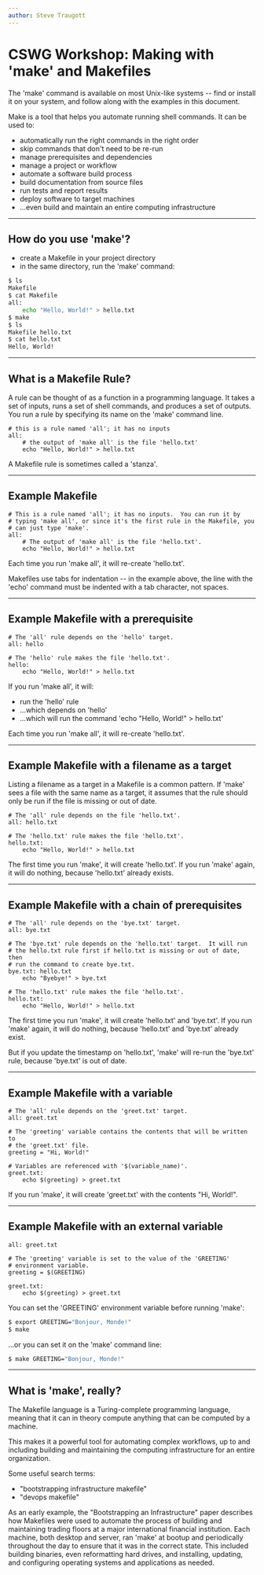 ```yaml
---
author: Steve Traugott
---
```


# CSWG Workshop: Making with 'make' and Makefiles

The 'make' command is available on most Unix-like systems -- find or
install it on your system, and follow along with the examples in this
document.

Make is a tool that helps you automate running shell commands.  It can
be used to:

- automatically run the right commands in the right order
- skip commands that don't need to be re-run
- manage prerequisites and dependencies
- manage a project or workflow
- automate a software build process
- build documentation from source files
- run tests and report results
- deploy software to target machines
- ...even build and maintain an entire computing infrastructure

---

## How do you use 'make'?

- create a Makefile in your project directory
- in the same directory, run the 'make' command:

```bash
$ ls
Makefile
$ cat Makefile
all: 
    echo "Hello, World!" > hello.txt
$ make
$ ls
Makefile hello.txt
$ cat hello.txt
Hello, World!
```

---

## What is a Makefile Rule?

A rule can be thought of as a function in a programming language.  It
takes a set of inputs, runs a set of shell commands, and produces a
set of outputs.  You run a rule by specifying its name on the 'make'
command line.

```make
# this is a rule named 'all'; it has no inputs
all: 
    # the output of 'make all' is the file 'hello.txt'
    echo "Hello, World!" > hello.txt
```

A Makefile rule is sometimes called a 'stanza'.

---

## Example Makefile

```make
# This is a rule named 'all'; it has no inputs.  You can run it by
# typing 'make all', or since it's the first rule in the Makefile, you
# can just type 'make'.
all: 
    # The output of 'make all' is the file 'hello.txt'.
    echo "Hello, World!" > hello.txt
```

Each time you run 'make all', it will re-create 'hello.txt'.

Makefiles use tabs for indentation -- in the example above, the line
with the 'echo' command must be indented with a tab character, not
spaces.

---

## Example Makefile with a prerequisite 

```make
# The 'all' rule depends on the 'hello' target.
all: hello

# The 'hello' rule makes the file 'hello.txt'.
hello: 
    echo "Hello, World!" > hello.txt
```

If you run 'make all', it will:
- run the 'hello' rule
- ...which depends on 'hello'
- ...which will run the command 'echo "Hello, World!" > hello.txt'

Each time you run 'make all', it will re-create 'hello.txt'.

---

## Example Makefile with a filename as a target

Listing a filename as a target in a Makefile is a common pattern.  If 
'make' sees a file with the same name as a target, it assumes that the
rule should only be run if the file is missing or out of date.

```make
# The 'all' rule depends on the file 'hello.txt'.
all: hello.txt

# The 'hello.txt' rule makes the file 'hello.txt'.
hello.txt:
    echo "Hello, World!" > hello.txt
```

The first time you run 'make', it will create 'hello.txt'.  If you run
'make' again, it will do nothing, because 'hello.txt' already exists.

---

## Example Makefile with a chain of prerequisites

```make
# The 'all' rule depends on the 'bye.txt' target.
all: bye.txt

# The 'bye.txt' rule depends on the 'hello.txt' target.  It will run
# the hello.txt rule first if hello.txt is missing or out of date, then
# run the command to create bye.txt.
bye.txt: hello.txt
    echo "Byebye!" > bye.txt

# The 'hello.txt' rule makes the file 'hello.txt'.
hello.txt:
    echo "Hello, World!" > hello.txt
```

The first time you run 'make', it will create 'hello.txt' and 'bye.txt'.
If you run 'make' again, it will do nothing, because 'hello.txt' and
'bye.txt' already exist.

But if you update the timestamp on 'hello.txt', 'make' will re-run the
'bye.txt' rule, because 'bye.txt' is out of date.

---

## Example Makefile with a variable

```make
# The 'all' rule depends on the 'greet.txt' target.
all: greet.txt

# The 'greeting' variable contains the contents that will be written to
# the 'greet.txt' file.
greeting = "Hi, World!"

# Variables are referenced with '$(variable_name)'.
greet.txt:
    echo $(greeting) > greet.txt
```

If you run 'make', it will create 'greet.txt' with the contents "Hi, World!".

---

## Example Makefile with an external variable

```make
all: greet.txt

# The 'greeting' variable is set to the value of the 'GREETING'
# environment variable.
greeting = $(GREETING)

greet.txt:
    echo $(greeting) > greet.txt
```

You can set the 'GREETING' environment variable before running 'make':

```bash
$ export GREETING="Bonjour, Monde!"
$ make
```

...or you can set it on the 'make' command line:

```bash
$ make GREETING="Bonjour, Monde!"
```

---

## What is 'make', really?

The Makefile language is a Turing-complete programming language,
meaning that it can in theory compute anything that can be computed by
a machine.

This makes it a powerful tool for automating complex workflows, up to
and including building and maintaining the computing infrastructure
for an entire organization.

Some useful search terms:
- "bootstrapping infrastructure makefile" 
- "devops makefile"

As an early example, the "Bootstrapping an Infrastructure" paper
describes how Makefiles were used to automate the process of building
and maintaining trading floors at a major international financial
institution.  Each machine, both desktop and server, ran 'make' at
bootup and periodically throughout the day to ensure that it was in
the correct state.  This included building binaries, even reformatting
hard drives, and installing, updating, and configuring operating
systems and applications as needed.
